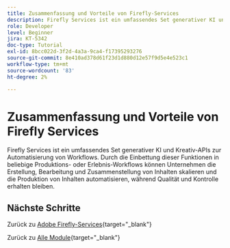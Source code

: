 ```yaml
---
title: Zusammenfassung und Vorteile von Firefly-Services
description: Firefly Services ist ein umfassendes Set generativer KI und Kreativ-APIs zur Automatisierung von Workflows
role: Developer
level: Beginner
jira: KT-5342
doc-type: Tutorial
exl-id: 8bcc022d-3f2d-4a3a-9ca4-f17395293276
source-git-commit: 8e410ad378d61f23d1d880d12e57f9d5e4e523c1
workflow-type: tm+mt
source-wordcount: '83'
ht-degree: 2%

---
```


# Zusammenfassung und Vorteile von Firefly Services

Firefly Services ist ein umfassendes Set generativer KI und Kreativ-APIs zur Automatisierung von Workflows. Durch die Einbettung dieser Funktionen in beliebige Produktions- oder Erlebnis-Workflows können Unternehmen die Erstellung, Bearbeitung und Zusammenstellung von Inhalten skalieren und die Produktion von Inhalten automatisieren, während Qualität und Kontrolle erhalten bleiben.

## Nächste Schritte

Zurück zu [Adobe Firefly-Services](./firefly-services.md){target="_blank"}

Zurück zu [Alle Module](../../../overview.md){target="_blank"}
